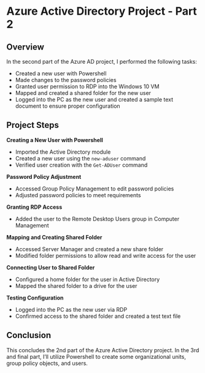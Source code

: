 # Azure Active Directory Project - Part 2

## Overview
In the second part of the Azure AD project, I performed the following tasks:

- Created a new user with Powershell
- Made changes to the password policies
- Granted user permission to RDP into the Windows 10 VM
- Mapped and created a shared folder for the new user
- Logged into the PC as the new user and created a sample text document to ensure proper configuration

## Project Steps
 **Creating a New User with Powershell**
   - Imported the Active Directory module
   - Created a new user using the `new-aduser` command
   - Verified user creation with the `Get-ADUser` command

 **Password Policy Adjustment**
   - Accessed Group Policy Management to edit password policies
   - Adjusted password policies to meet requirements

 **Granting RDP Access**
   - Added the user to the Remote Desktop Users group in Computer Management

 **Mapping and Creating Shared Folder**
   - Accessed Server Manager and created a new share folder
   - Modified folder permissions to allow read and write access for the user

 **Connecting User to Shared Folder**
   - Configured a home folder for the user in Active Directory
   - Mapped the shared folder to a drive for the user

 **Testing Configuration**
   - Logged into the PC as the new user via RDP
   - Confirmed access to the shared folder and created a test text file

## Conclusion
This concludes the 2nd part of the Azure Active Directory project. In the 3rd and final part, I’ll utilize Powershell to create some organizational units, group policy objects, and users.
